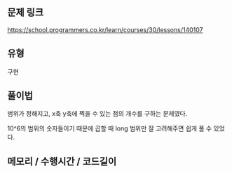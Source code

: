## 문제 링크

https://school.programmers.co.kr/learn/courses/30/lessons/140107

## 유형

구현

## 풀이법

범위가 정해지고, x축 y축에 찍을 수 있는 점의 개수를 구하는 문제였다.

10^6의 범위의 숫자들이기 때문에 곱할 때 long 범위만 잘 고려해주면 쉽게 풀 수 있었다.

## 메모리 / 수행시간 / 코드길이

